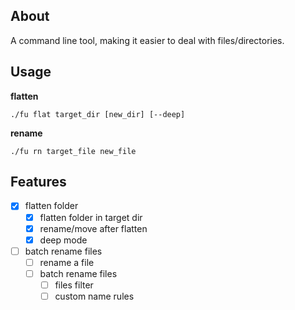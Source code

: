 ## About
A command line tool, making it easier to deal with files/directories.

## Usage

**flatten**
```shell
./fu flat target_dir [new_dir] [--deep] 
```

**rename**
```shell
./fu rn target_file new_file
```

## Features

- [x] flatten folder
  - [x] flatten folder in target dir
  - [x] rename/move after flatten
  - [x] deep mode 
- [ ] batch rename files 
  - [ ] rename a file
  - [ ] batch rename files
    - [ ] files filter
    - [ ] custom name rules
